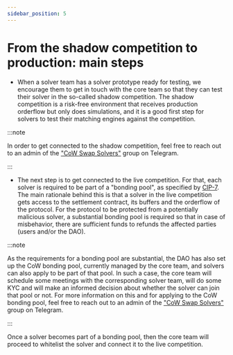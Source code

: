 ```yaml
---
sidebar_position: 5
---
```


# From the shadow competition to production: main steps

- When a solver team has a solver prototype ready for testing, we encourage them to get in touch with the core team so that they can test their solver in the so-called shadow competition. The shadow competition is a risk-free environment that receives production orderflow but only does simulations, and it is a good first step for solvers to test their matching engines against the competition.

:::note

In order to get connected to the shadow competition, feel free to reach out to an admin of the ["CoW Swap Solvers"](https://t.me/+2Z_-DW57meA1MDlh) group on Telegram.

:::

- The next step is to get connected to the live competition. For that, each solver is required to be part of a "bonding pool", as specified by [CIP-7](https://snapshot.org/#/cow.eth/proposal/0x267edf7a0bd3c771cfca763322f011ee106d8d5158612c11da29183260d1dba7). The main rationale behind this is that a solver in the live competition gets access to the settlement contract, its buffers and the orderflow of the protocol. For the protocol to be protected from a potentially malicious solver, a substantial bonding pool is required so that in case of misbehavior, there are sufficient funds to refunds the affected parties (users and/or the DAO).

:::note

As the requirements for a bonding pool are substantial, the DAO has also set up the CoW bonding pool, currently managed by the core team, and solvers can also apply to be part of that pool. In such a case, the core team will schedule some meetings with the corresponding solver team, will do some KYC and will make an informed decision about whether the solver can join that pool or not. For more information on this and for applying to the CoW bonding pool, feel free to reach out to an admin of the ["CoW Swap Solvers"](https://t.me/+2Z_-DW57meA1MDlh) group on Telegram.

:::

Once a solver becomes part of a bonding pool, then the core team will proceed to whitelist the solver and connect it to the live competition.